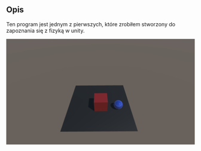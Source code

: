 ## Opis
Ten program jest jednym z pierwszych, które zrobiłem stworzony do zapoznania się z fizyką w unity.

![Alt text](https://github.com/Peokk/Simple-Unity-Physics/blob/main/Simple%20Unity%20Physics/Screen.png)

